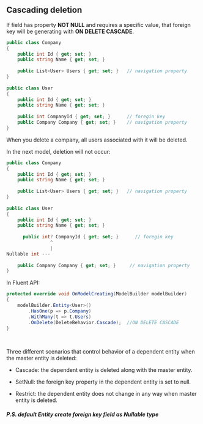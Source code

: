 ﻿## Cascading deletion

If field has property **NOT NULL** and requires a specific value, that foreign key will be generating with **ON DELETE CASCADE**.
```c#
public class Company
{
    public int Id { get; set; }
    public string Name { get; set; }
     
    public List<User> Users { get; set; }   // navigation property
}
 
public class User
{
    public int Id { get; set; }
    public string Name { get; set; }
 
    public int CompanyId { get; set; }      // foregin key
    public Company Company { get; set; }    // navigation property
}
```
When you delete a company, all users associated with it will be deleted.

In the next model, deletion will not occur:
```c#
public class Company
{
    public int Id { get; set; }
    public string Name { get; set; }
     
    public List<User> Users { get; set; }   // navigation property
}
 
public class User
{
    public int Id { get; set; }
    public string Name { get; set; }
              
      public int? CompanyId { get; set; }      // foregin key
                ^
                |
Nullable int ---
    
    public Company Company { get; set; }     // navigation property
}
```

In Fluent API:
```c#
protected override void OnModelCreating(ModelBuilder modelBuilder)
{
    modelBuilder.Entity<User>()
        .HasOne(p => p.Company)
        .WithMany(t => t.Users)  
        .OnDelete(DeleteBehavior.Cascade);  //ON DELETE CASCADE
}
```
<br>

Three different scenarios that control behavior of a dependent entity when the master entity is deleted:

* Cascade: the dependent entity is deleted along with the master entity.

* SetNull: the foreign key property in the dependent entity is set to null.

* Restrict: the dependent entity does not change in any way when master entity is deleted.

##### P.S. default Entity create foreign key field as **Nullable type**
